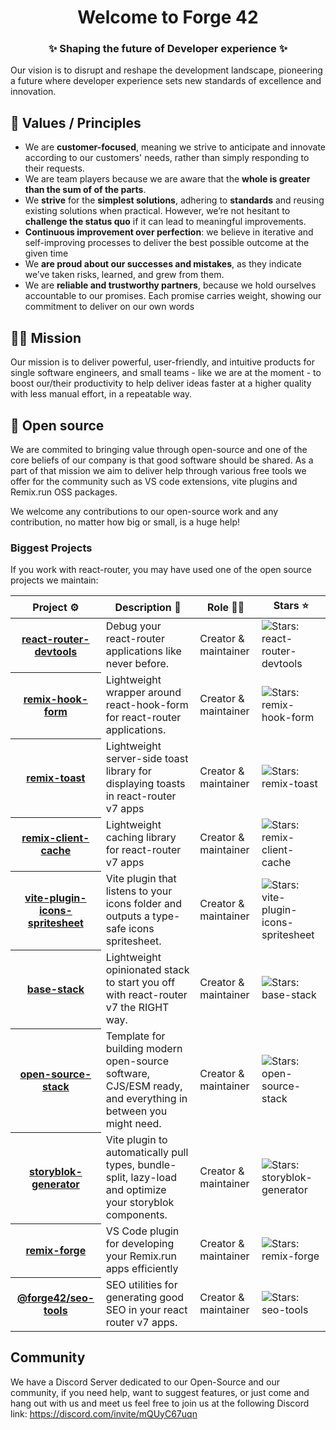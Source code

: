 <h1 align="center"> Welcome to Forge 42  </h1>
<h3 align="center">✨ Shaping the future of Developer experience ✨ </h1>
 

Our vision is to disrupt and reshape the development landscape, pioneering a future where developer experience sets new standards of excellence and innovation.

## 🧙 Values / Principles

- We are **customer-focused**, meaning we strive to anticipate and innovate according to our customers' needs, rather than simply responding to their requests.
- We are team players because we are aware that the **whole is greater than the sum of of the parts**.
- We **strive** for the **simplest solutions**, adhering to **standards** and reusing existing solutions when practical. However, we’re not hesitant to **challenge the status quo** if it can lead to meaningful improvements.
- **Continuous improvement over perfection**: we believe in iterative and self-improving processes to deliver the best possible outcome at the given time
- We **are proud about our successes and mistakes**, as they indicate we’ve taken risks, learned, and grew from them.
- We are **reliable and trustworthy partners**, because we hold ourselves accountable to our promises. Each promise carries weight, showing our commitment to deliver on our own words

## 👩‍💻 Mission

Our mission is to deliver powerful, user-friendly, and intuitive products for single software engineers, and small teams - like we are at the moment - to boost our/their productivity to help deliver ideas faster at a higher quality with less manual effort, in a repeatable way.

## 🍿 Open source

We are commited to bringing value through open-source and one of the core beliefs of our company is that good software should be shared. As a part of that mission we aim to deliver help through various free tools we offer for the community such as VS code extensions, vite plugins and Remix.run OSS packages.

We welcome any contributions to our open-source work and any contribution, no matter how big or small, is a huge help!


### Biggest Projects

If you work with react-router, you may have used one of the open source projects we maintain:

<!-- markdownlint-disable sentences-per-line -->
<table width="100%">
	<thead>
		<th span="col">Project ⚙️</th>
		<th span="col">Description 📝</th>
		<th span="col">Role 🧑‍🏭</th>
		<th span="col">Stars ⭐</th>
	</thead>
	<tbody>
		<tr>
			<th span="row"><a href="https://github.com/forge-42/react-router-devtools">react-router-devtools</a></th>
			<td>Debug your react-router applications like never before.</td>
			<td>Creator & maintainer</td> 
			<td><img alt="Stars: react-router-devtools" src="https://img.shields.io/github/stars/forge-42/react-router-devtools" /></td>
		</tr>
  <tr>
			<th span="row"><a href="https://github.com/forge-42/remix-hook-form">remix-hook-form</a></th>
			<td>Lightweight wrapper around react-hook-form for react-router applications.</td>
			<td>Creator & maintainer</td> 
			<td><img alt="Stars: remix-hook-form" src="https://img.shields.io/github/stars/forge-42/remix-hook-form" /></td>
		</tr>
    <tr>
			<th span="row"><a href="https://github.com/forge-42/remix-toast">remix-toast</a></th>
			<td>Lightweight server-side toast library for displaying toasts in react-router v7 apps</td>
			<td>Creator & maintainer</td> 
			<td><img alt="Stars: remix-toast" src="https://img.shields.io/github/stars/forge-42/remix-toast" /></td>
		</tr>
    <tr>
			<th span="row"><a href="https://github.com/forge-42/remix-client-cache">remix-client-cache</a></th>
			<td>Lightweight caching library for react-router v7 apps</td>
			<td>Creator & maintainer</td> 
			<td><img alt="Stars: remix-client-cache" src="https://img.shields.io/github/stars/forge-42/remix-client-cache" /></td>
		</tr>
    <tr>
			<th span="row"><a href="https://github.com/forge-42/vite-plugin-icons-spritesheet"> vite-plugin-icons-spritesheet</a></th>
			<td>Vite plugin that listens to your icons folder and outputs a type-safe icons spritesheet.</td>
			<td>Creator & maintainer</td> 
			<td><img alt="Stars: vite-plugin-icons-spritesheet" src="https://img.shields.io/github/stars/forge-42/vite-plugin-icons-spritesheet" /></td>
		</tr>
     <tr>
			<th span="row"><a href="https://github.com/forge-42/base-stack"> base-stack</a></th>
			<td>Lightweight opinionated stack to start you off with react-router v7 the RIGHT way.</td>
			<td>Creator & maintainer</td> 
			<td><img alt="Stars: base-stack" src="https://img.shields.io/github/stars/forge-42/base-stack" /></td>
		</tr>
      <tr>
			<th span="row"><a href="https://github.com/forge-42/open-source-stack">open-source-stack</a></th>
			<td>Template for building modern open-source software, CJS/ESM ready, and everything in between you might need.</td>
			<td>Creator & maintainer</td> 
			<td><img alt="Stars: open-source-stack" src="https://img.shields.io/github/stars/forge-42/open-source-stack" /></td>
		</tr>
      <tr>
			<th span="row"><a href="https://github.com/forge-42/storyblok-generator">storyblok-generator</a></th>
			<td>Vite plugin to automatically pull types, bundle-split, lazy-load and optimize your storyblok components.</td>
			<td>Creator & maintainer</td> 
			<td><img alt="Stars: storyblok-generator" src="https://img.shields.io/github/stars/forge-42/storyblok-generator" /></td>
		</tr>
     <tr>
			<th span="row"><a href="https://github.com/forge-42/remix-forge">remix-forge</a></th>
			<td>VS Code plugin for developing your Remix.run apps efficiently</td>
			<td>Creator & maintainer</td> 
			<td><img alt="Stars: remix-forge" src="https://img.shields.io/github/stars/forge-42/remix-forge" /></td>
		</tr>
   <tr>
			<th span="row"><a href="https://github.com/forge-42/seo-tools">@forge42/seo-tools</a></th>
			<td>SEO utilities for generating good SEO in your react router v7 apps.</td>
			<td>Creator & maintainer</td> 
			<td><img alt="Stars: seo-tools" src="https://img.shields.io/github/stars/forge-42/seo-tools" /></td>
		</tr>
       <tr>
	</tbody>
</table>
<!-- markdownlint-enable sentences-per-line -->


## Community

We have a Discord Server dedicated to our Open-Source and our community, if you need help, want to suggest features, or just come and hang out with us and meet us feel free to join us at the following Discord link:
https://discord.com/invite/mQUyC67uqn
<!--

**Here are some ideas to get you started:**

🙋‍♀️ A short introduction - what is your organization all about?
🌈 Contribution guidelines - how can the community get involved?
👩‍💻 Useful resources - where can the community find your docs? Is there anything else the community should know?
🍿 Fun facts - what does your team eat for breakfast?
🧙 Remember, you can do mighty things with the power of [Markdown](https://docs.github.com/github/writing-on-github/getting-started-with-writing-and-formatting-on-github/basic-writing-and-formatting-syntax)
-->
